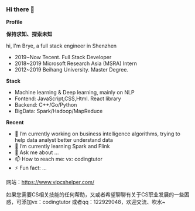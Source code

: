 ### Hi there 👋

**Profile**

**保持求知、探索未知**


hi, I'm Brye, a full stack engineer in Shenzhen
- 2019~Now Tecent. Full Stack Developer
- 2018~2019 Microsoft Research Asia (MSRA) Intern
- 2012~2019 Beihang University. Master Degree.

**Stack**
- Machine learning & Deep learning, mainly on NLP
- Fontend: JavaScript,CSS,Html. React library
- Backend: C++/Go/Python
- BigData: Spark/Hadoop/MapReduce

**Recent**
- 🔭 I’m currently working on business intelligence algorithms, trying to help data analyst better understand data
- 🌱 I’m currently learning Spark and Flink
- 💬 Ask me about ...
- 📫 How to reach me: vx: codingtutor
- ⚡ Fun fact: ...


网站：https://www.vipcshelper.com/

如果您需要CS相关技能的任何帮助，又或者希望聊聊有关于CS职业发展的一些困惑，可添加vx：codingtutor 或者qq：122929048，欢迎交流、吹水~

